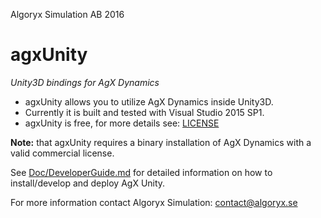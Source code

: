 Algoryx Simulation AB 2016

# agxUnity
*Unity3D bindings for AgX Dynamics*


- agxUnity allows you to utilize AgX Dynamics inside Unity3D.
- Currently it is built and tested with Visual Studio 2015 SP1.
- agxUnity is free, for more details see: [LICENSE](LICENSE)

**Note:** that agxUnity requires a binary installation of AgX Dynamics with a valid commercial license.


See [Doc/DeveloperGuide.md](Doc/DeveloperGuide.md) for detailed information on how to install/develop and deploy AgX Unity.


For more information contact Algoryx Simulation: [contact@algoryx.se](mailto:contact@algoryx.se)